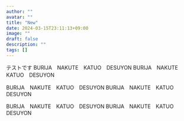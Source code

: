 ```yaml
---
author: ""
avatar: ""
title: "New"
date: 2024-03-15T23:11:13+09:00
image: ""
draft: false
description: ""
tags: []
---
```


テストです
BURIJA　NAKUTE　KATUO　DESUYON
BURIJA　NAKUTE　KATUO　DESUYON

BURIJA　NAKUTE　KATUO　DESUYON
BURIJA　NAKUTE　KATUO　DESUYON

BURIJA　NAKUTE　KATUO　DESUYON
BURIJA　NAKUTE　KATUO　DESUYON